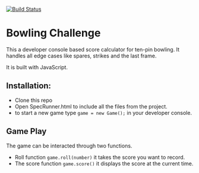 [![Build Status](https://travis-ci.org/tobenna/bowling-challenge.svg?branch=master)](https://travis-ci.org/tobenna/bowling-challenge)

Bowling Challenge
=================
This a developer console based score calculator for ten-pin bowling. It handles all edge cases like spares, strikes and the last frame.

It is built with JavaScript.

Installation:
-----

* Clone this repo
* Open SpecRunner.html to include all the files from the project.
* to start a new game type `game = new Game();` in your developer console.

Game Play
------
The game can be interacted through two functions.
* Roll function `game.roll(number)` it takes the score you want to record.
* The score function `game.score()` it displays the score at the current time.
